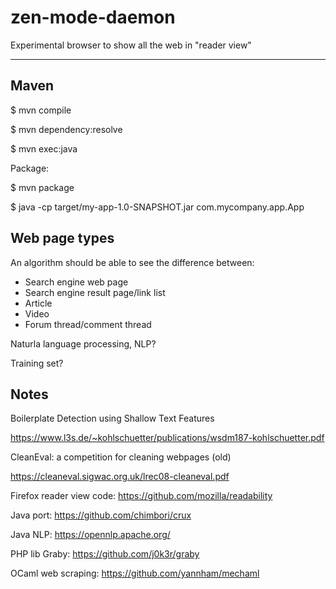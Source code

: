 # zen-mode-daemon

Experimental browser to show all the web in "reader view"

---

## Maven

  $ mvn compile

  $ mvn dependency:resolve

  $ mvn exec:java


Package:

  $ mvn package

  $ java -cp target/my-app-1.0-SNAPSHOT.jar com.mycompany.app.App

## Web page types

An algorithm should be able to see the difference between:

* Search engine web page
* Search engine result page/link list
* Article
* Video
* Forum thread/comment thread

Naturla language processing, NLP?

Training set?

## Notes

Boilerplate Detection using Shallow Text Features

https://www.l3s.de/~kohlschuetter/publications/wsdm187-kohlschuetter.pdf

CleanEval: a competition for cleaning webpages (old)

https://cleaneval.sigwac.org.uk/lrec08-cleaneval.pdf

Firefox reader view code: https://github.com/mozilla/readability

Java port: https://github.com/chimbori/crux

Java NLP: https://opennlp.apache.org/

PHP lib Graby: https://github.com/j0k3r/graby

OCaml web scraping: https://github.com/yannham/mechaml
